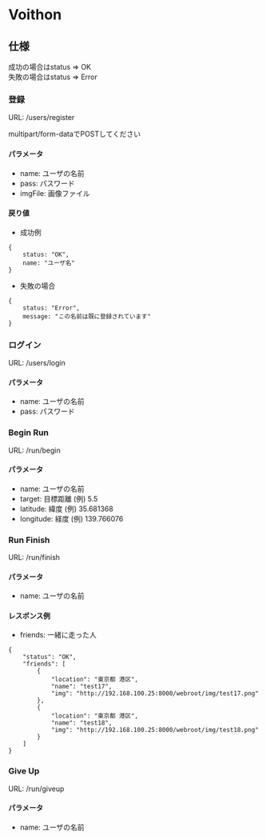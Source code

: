# Voithon

## 仕様

成功の場合はstatus => OK  
失敗の場合はstatus => Error

### 登録

URL: /users/register

multipart/form-dataでPOSTしてください

#### パラメータ

+ name: ユーザの名前
+ pass: パスワード
+ imgFile: 画像ファイル

#### 戻り値

+ 成功例

```
{
    status: "OK",
    name: "ユーザ名"
}
```

+ 失敗の場合

```
{
    status: "Error",
    message: "この名前は既に登録されています"
}
```

### ログイン

URL: /users/login

#### パラメータ

+ name: ユーザの名前
+ pass: パスワード

### Begin Run

URL: /run/begin

#### パラメータ

+ name: ユーザの名前
+ target: 目標距離 (例) 5.5
+ latitude: 緯度 (例) 35.681368
+ longitude: 経度 (例) 139.766076

### Run Finish

URL: /run/finish

#### パラメータ

+ name: ユーザの名前

#### レスポンス例

+ friends: 一緒に走った人


```
{
    "status": "OK",
    "friends": [
        {
            "location": "東京都 港区",
            "name": "test17",
            "img": "http://192.168.100.25:8000/webroot/img/test17.png"
        },
        {
            "location": "東京都 港区",
            "name": "test18",
            "img": "http://192.168.100.25:8000/webroot/img/test18.png"
        }
    ]
}
```

### Give Up

URL: /run/giveup

#### パラメータ

+ name: ユーザの名前

